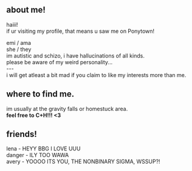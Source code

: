 ## about me!
haiii!<br/>
if ur visiting my profile, that means u saw me on Ponytown!<br/>

emi / ama<br/>
she / they<br/>
im autistic and schizo, i have hallucinations of all kinds.<br/>
please be aware of my weird personality...<br/>
---<br/>
i will get atleast a bit mad if you claim to like my interests more than me.<br/>

## where to find me.
im usually at the gravity falls or homestuck area.<br/>
**feel free to C+H!!! <3**

## friends!
lena - HEYY BBG I LOVE UUU<br/>
danger - ILY TOO WAWA<br/>
avery - YOOOO ITS YOU, THE NONBINARY SIGMA, WSSUP?!<br/>
